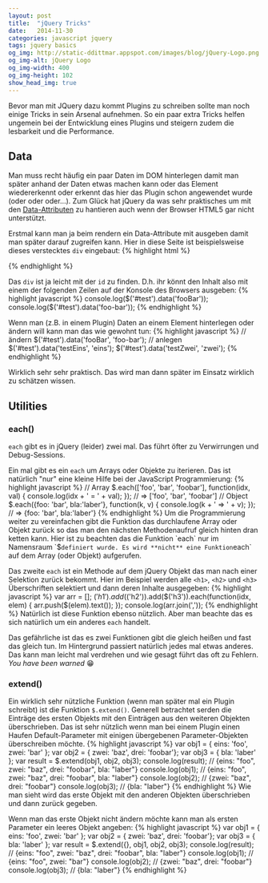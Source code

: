 ```yaml
---
layout: post
title:  "jQuery Tricks"
date:   2014-11-30
categories: javascript jquery
tags: jquery basics
og_img: http://static-ddittmar.appspot.com/images/blog/jQuery-Logo.png
og_img-alt: jQuery Logo
og_img-width: 400
og_img-height: 102
show_head_img: true
---
```

Bevor man mit JQuery dazu kommt Plugins zu schreiben sollte man noch einige Tricks in sein Arsenal aufnehmen. So ein paar extra Tricks helfen ungemein bei der Entwicklung eines Plugins und steigern zudem die lesbarkeit und die Performance.

## Data

Man muss recht häufig ein paar Daten im DOM hinterlegen damit man später anhand der Daten etwas machen kann oder das Element wiedererkennt oder erkennt das hier das Plugin schon angewendet wurde (oder oder oder...). Zum Glück hat jQuery da was sehr praktisches um mit den [Data-Attributen](https://developer.mozilla.org/en-US/docs/Web/Guide/HTML/Using_data_attributes) zu hantieren auch wenn der Browser HTML5 gar nicht unterstützt.

Erstmal kann  man ja beim rendern ein Data-Attribute mit ausgeben damit man später darauf zugreifen kann. Hier in diese Seite ist beispielsweise dieses verstecktes `div` eingebaut:
{% highlight html %}
<div id="test" style="display:none" data-foo-bar="foobar">toller Text hier!</div>
{% endhighlight %}
<div id="test" style="display:none" data-foo-bar="foobar">toller Text hier!</div>

Das `div` ist ja leicht mit der `id` zu finden. D.h. ihr könnt den Inhalt also mit einem der folgenden Zeilen auf der Konsole des Browsers ausgeben:
{% highlight javascript %}
console.log($('#test').data('fooBar'));
console.log($('#test').data('foo-bar'));
{% endhighlight %}

Wenn man (z.B. in einem Plugin) Daten an einem Element hinterlegen oder ändern will kann man das wie gewohnt tun:
{% highlight javascript %}
// ändern
$('#test').data('fooBar', 'foo-bar');
// anlegen
$('#test').data('testEins', 'eins');
$('#test').data('testZwei', 'zwei');
{% endhighlight %}

Wirklich sehr sehr praktisch. Das wird man dann später im Einsatz wirklich zu schätzen wissen.

## Utilities

### each()

`each` gibt es in jQuery (leider) zwei mal. Das führt öfter zu Verwirrungen und Debug-Sessions.

Ein mal gibt es ein `each` um Arrays oder Objekte zu iterieren. Das ist natürlich "nur" eine kleine Hilfe bei der JavaScript Programmierung:
{% highlight javascript %}
// Array
$.each(['foo', 'bar', 'foobar'], function(idx, val) {
    console.log(idx + ' = ' + val);
}); // => ['foo', 'bar', 'foobar']
// Object
$.each({foo: 'bar', bla:'laber'}, function(k, v) {
    console.log(k + ' => ' + v);
}); // => {foo: 'bar', bla:'laber'}
{% endhighlight %}
Um die Programmierung weiter zu vereinfachen gibt die Funktion das durchlaufene Array oder Objekt zurück so das man den nächsten Methodenaufruf gleich hinten dran ketten kann. Hier ist zu beachten das die Funktion `each` nur im Namensraum `$` definiert wurde. Es wird **nicht** eine Funktion `each` auf dem Array (oder Objekt) aufgerufen.

Das zweite `each` ist ein Methode auf dem jQuery Objekt das man nach einer Selektion zurück bekommt. Hier im Beispiel werden alle `<h1>`, `<h2>` und `<h3>` Überschriften selektiert und dann deren Inhalte ausgegeben:
{% highlight javascript %}
var arr = [];
$('h1').add($('h2')).add($('h3')).each(function(idx, elem) {
    arr.push($(elem).text());
});
console.log(arr.join(','));
{% endhighlight %}
Natürlich ist diese Funktion ebenso nützlich. Aber man beachte das es sich natürlich um ein anderes `each` handelt.

Das gefährliche ist das es zwei Funktionen gibt die gleich heißen und fast das gleich tun. Im Hintergrund passiert natürlich jedes mal etwas anderes. Das kann man leicht mal verdrehen und wie gesagt führt das oft zu Fehlern. *You have been warned* :grin:

### extend()

Ein wirklich sehr nützliche Funktion (wenn man später mal ein Plugin schreibt) ist die Funktion `$.extend()`. Generell betrachtet serden die Einträge des ersten Objekts mit den Einträgen aus den weiteren Objekten überschrieben. Das ist sehr nützlich wenn man bei einem Plugin einen Haufen Default-Parameter mit einigen übergebenen Parameter-Objekten überschreiben möchte.
{% highlight javascript %}
var obj1 = { eins: 'foo', zwei: 'bar' };
var obj2 = { zwei: 'baz', drei: 'foobar'};
var obj3 = { bla: 'laber' };
var result = $.extend(obj1, obj2, obj3);
console.log(result); // {eins: "foo", zwei: "baz", drei: "foobar", bla: "laber"}
console.log(obj1); // {eins: "foo", zwei: "baz", drei: "foobar", bla: "laber"}
console.log(obj2); // {zwei: "baz", drei: "foobar"}
console.log(obj3); // {bla: "laber"}
{% endhighlight %}
Wie man sieht wird das erste Objekt mit den anderen Objekten überschrieben und dann zurück gegeben.

Wenn man das erste Objekt nicht ändern möchte kann man als ersten Parameter ein leeres Objekt angeben:
{% highlight javascript %}
var obj1 = { eins: 'foo', zwei: 'bar' };
var obj2 = { zwei: 'baz', drei: 'foobar'};
var obj3 = { bla: 'laber' };
var result = $.extend({}, obj1, obj2, obj3);
console.log(result); // {eins: "foo", zwei: "baz", drei: "foobar", bla: "laber"}
console.log(obj1); // {eins: "foo", zwei: "bar"}
console.log(obj2); // {zwei: "baz", drei: "foobar"}
console.log(obj3); // {bla: "laber"}
{% endhighlight %}

